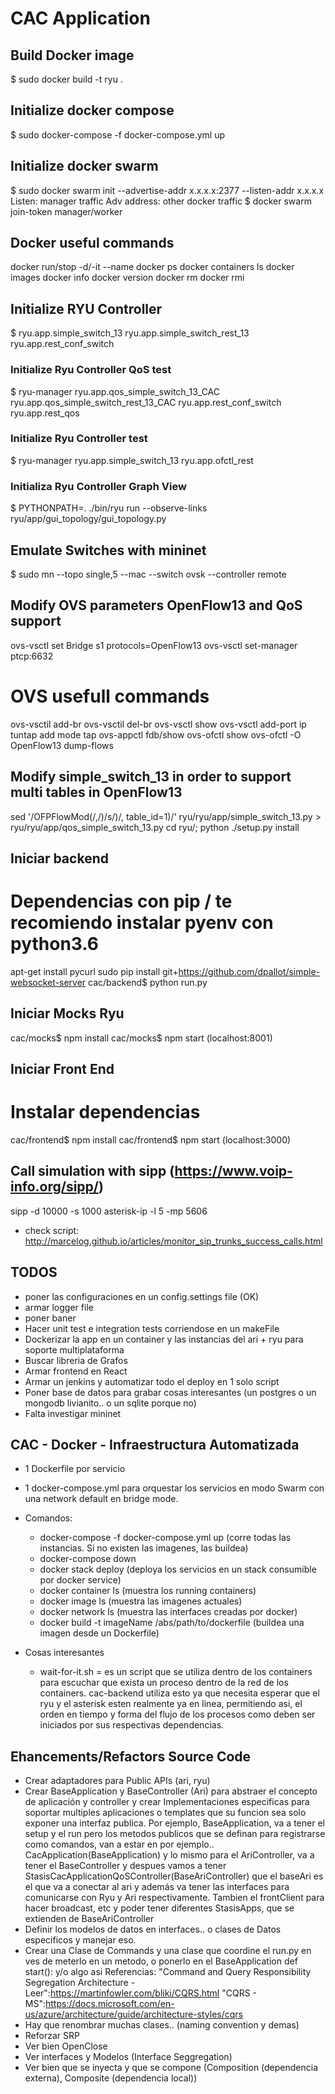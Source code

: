 # CAC Application

## Build Docker image
$ sudo docker build -t ryu .

## Initialize docker compose
$ sudo docker-compose -f docker-compose.yml up

## Initialize docker swarm
$ sudo docker swarm init --advertise-addr x.x.x.x:2377 --listen-addr x.x.x.x
Listen: manager traffic
Adv address: other docker traffic
$ docker swarm join-token manager/worker

## Docker useful commands
docker run/stop -d/-it --name <name> <container-id>
docker ps 
docker containers ls
docker images
docker info
docker version
docker rm <container-id>
docker rmi <image-name>

## Initialize RYU Controller
$ ryu.app.simple_switch_13 ryu.app.simple_switch_rest_13 ryu.app.rest_conf_switch

### Initialize Ryu Controller QoS test
$ ryu-manager ryu.app.qos_simple_switch_13_CAC ryu.app.qos_simple_switch_rest_13_CAC ryu.app.rest_conf_switch ryu.app.rest_qos

### Initialize Ryu Controller test
$ ryu-manager ryu.app.simple_switch_13 ryu.app.ofctl_rest

### Initializa Ryu Controller Graph View
$ PYTHONPATH=. ./bin/ryu run --observe-links ryu/app/gui_topology/gui_topology.py                

## Emulate Switches with mininet
$ sudo mn --topo single,5 --mac --switch ovsk --controller remote

## Modify OVS parameters OpenFlow13 and QoS support
ovs-vsctl set Bridge s1 protocols=OpenFlow13
ovs-vsctl set-manager ptcp:6632

# OVS usefull commands
ovs-vsctil add-br <name-bridge>
ovs-vsctil del-br <name-bridge>
ovs-vsctl show
ovs-vsctl add-port <name-bridge> <name-interface>
ip tuntap add mode tap <name-port>
ovs-appctl fdb/show <name-bridge>
ovs-ofctl show <name-bridge>
ovs-ofctl -O OpenFlow13 dump-flows <name-bridge>

## Modify simple_switch_13 in order to support multi tables in OpenFlow13
sed '/OFPFlowMod(/,/)/s/)/, table_id=1)/' ryu/ryu/app/simple_switch_13.py > ryu/ryu/app/qos_simple_switch_13.py
cd ryu/; python ./setup.py install

## Iniciar backend
# Dependencias con pip / te recomiendo instalar pyenv con python3.6
apt-get install pycurl
sudo pip install git+https://github.com/dpallot/simple-websocket-server
cac/backend$ python run.py

## Iniciar Mocks Ryu
cac/mocks$ npm install
cac/mocks$ npm start (localhost:8001)

## Iniciar Front End
# Instalar dependencias
cac/frontend$ npm install
cac/frontend$ npm start (localhost:3000)

## Call simulation with sipp (https://www.voip-info.org/sipp/)
sipp -d 10000 -s 1000 asterisk-ip -l 5 -mp 5606 

- check script: http://marcelog.github.io/articles/monitor_sip_trunks_success_calls.html

## TODOS
- poner las configuraciones en un config.settings file (OK)
- armar logger file 
- poner baner
- Hacer unit test e integration tests corriendose en un makeFile
- Dockerizar la app en un container y las instancias del ari + ryu para soporte multiplataforma
- Buscar libreria de Grafos
- Armar frontend en React
- Armar un jenkins y automatizar todo el deploy en 1 solo script
- Poner base de datos para grabar cosas interesantes (un postgres o un mongodb livianito.. o un sqlite porque no)
- Falta investigar mininet

## CAC - Docker - Infraestructura Automatizada
- 1 Dockerfile por servicio
- 1 docker-compose.yml para orquestar los servicios en modo Swarm con una network default en bridge mode.
- Comandos:
  - docker-compose -f docker-compose.yml up (corre todas las instancias. Si no existen las imagenes, las buildea)
  - docker-compose down
  - docker stack deploy (deploya los servicios en un stack consumible por docker service)
  - docker container ls (muestra los running containers)
  - docker image ls (muestra las imagenes actuales)
  - docker network ls (muestra las interfaces creadas por docker)
  - docker build -t imageName /abs/path/to/dockerfile (buildea una imagen desde un Dockerfile)

- Cosas interesantes
  - wait-for-it.sh = es un script que se utiliza dentro de los containers para escuchar que exista un proceso dentro de la red de los containers. cac-backend utiliza esto ya que necesita esperar que el ryu y el asterisk esten realmente ya en linea, permitiendo asi, el orden en tiempo y forma del flujo de los procesos como deben ser iniciados por sus respectivas dependencias.

## Ehancements/Refactors Source Code
 - Crear adaptadores para Public APIs (ari, ryu)
 - Crear BaseApplication y BaseController (Ari) para abstraer el concepto de aplicación y controller
   y crear Implementaciones especificas para soportar multiples aplicaciones o templates que su funcion sea
   solo exponer una interfaz publica. Por ejemplo, BaseApplication, va a tener el setup y el run pero los metodos publicos que se definan para registrarse como comandos, van a estar en por ejemplo..
   CacApplication(BaseApplication) y lo mismo para el AriController, va a tener el BaseController y despues
   vamos a tener StasisCacApplicationQoSController(BaseAriController) que el baseAri es el que va a conectar al
   ari y además va tener las interfaces para comunicarse con Ryu y Ari respectivamente. Tambien el frontClient para hacer broadcast, etc y poder tener diferentes StasisApps, que se extienden de BaseAriController
 - Definir los modelos de datos en interfaces.. o clases de Datos especificos y manejar eso.
 - Crear una Clase de Commands y una clase que coordine el run.py en ves de meterlo en un metodo, o ponerlo en el BaseApplication def start(): y/o algo asi
  Referencias:
  "Command and Query Responsibility Segregation Architecture - Leer":https://martinfowler.com/bliki/CQRS.html
  "CQRS - MS":https://docs.microsoft.com/en-us/azure/architecture/guide/architecture-styles/cqrs
  - Hay que renombrar muchas clases.. (naming convention y demas)
  - Reforzar SRP
  - Ver bien OpenClose
  - Ver interfaces y Modelos (Interface Seggregation)
  - Ver bien que se inyecta y que se compone (Composition (dependencia externa), Composite (dependencia local))